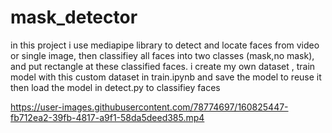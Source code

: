 # mask_detector

in this project i use mediapipe library to detect and locate faces from video or single image,
then classifiey all faces into two classes (mask,no mask), and put rectangle at these classified faces.
i create my own dataset , train model with this custom dataset in train.ipynb and save the model to reuse it
then load the model in detect.py to classifiey faces  

https://user-images.githubusercontent.com/78774697/160825447-fb712ea2-39fb-4817-a9f1-58da5deed385.mp4

